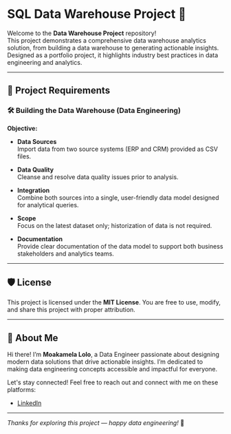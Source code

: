 # SQL Data Warehouse Project 🚀

Welcome to the **Data Warehouse Project** repository!  
This project demonstrates a comprehensive data warehouse analytics solution, from building a data warehouse to generating actionable insights. Designed as a portfolio project, it highlights industry best practices in data engineering and analytics.

---

## 🚀 Project Requirements

### 🛠️ Building the Data Warehouse (Data Engineering)

**Objective:**

- **Data Sources**  
  Import data from two source systems (ERP and CRM) provided as CSV files.

- **Data Quality**  
  Cleanse and resolve data quality issues prior to analysis.

- **Integration**  
  Combine both sources into a single, user-friendly data model designed for analytical queries.

- **Scope**  
  Focus on the latest dataset only; historization of data is not required.

- **Documentation**  
  Provide clear documentation of the data model to support both business stakeholders and analytics teams.

---
## 🛡️ License

This project is licensed under the **MIT License**. You are free to use, modify, and share this project with proper attribution.

---

## 🌟 About Me

Hi there! I’m **Moakamela Lolo**, a Data Engineer passionate about designing modern data solutions that drive actionable insights. I’m dedicated to making data engineering concepts accessible and impactful for everyone.

Let's stay connected! Feel free to reach out and connect with me on these platforms:
  
- [LinkedIn](#)  

---

*Thanks for exploring this project — happy data engineering!* 🚀


